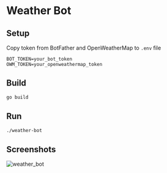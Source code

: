 # Weather Bot

## Setup

Copy token from BotFather and OpenWeatherMap to `.env` file
```dosini
BOT_TOKEN=your_bot_token
OWM_TOKEN=your_openweathermap_token
```

## Build

```bash
go build
```

## Run

```bash
./weather-bot
```

## Screenshots

![weather_bot](https://user-images.githubusercontent.com/34972940/152611814-cdde8a71-6583-4732-a619-d2938a29ca01.png)
